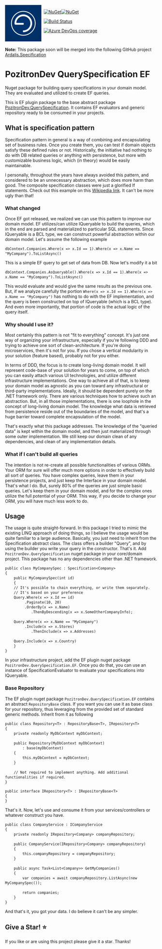 <img align="left" src="pozitronlogo.png" width="120" height="120">

&nbsp; [![NuGet](https://img.shields.io/nuget/v/PozitronDev.QuerySpecification.EF.svg)](https://www.nuget.org/packages/PozitronDev.QuerySpecification.EF)[![NuGet](https://img.shields.io/nuget/dt/PozitronDev.QuerySpecification.EF.svg)](https://www.nuget.org/packages/PozitronDev.QuerySpecification.EF)

&nbsp; [![Build Status](https://dev.azure.com/pozitrondev/PozitronDev.QuerySpecification.EF/_apis/build/status/PozitronDev.QuerySpecification.EF_BuildPackage?branchName=master)](https://dev.azure.com/pozitrondev/PozitronDev.QuerySpecification.EF/_build/latest?definitionId=8&branchName=master)

&nbsp; [![Azure DevOps coverage](https://img.shields.io/azure-devops/coverage/pozitrondev/PozitronDev.QuerySpecification.EF/8.svg)](https://dev.azure.com/pozitrondev/PozitronDev.QuerySpecification.EF/_build/latest?definitionId=8&branchName=master)

&nbsp;

<strong>Note:</strong> This package soon will be merged into the following GitHub project [Ardalis.Specification](https://github.com/fiseni/QuerySpecificationEF)

# PozitronDev QuerySpecification EF

Nuget package for building query specifications in your domain model. They are evaluated and utilized to create EF queries.

This is EF plugin package to the base abstract package [PozitronDev.QuerySpecification](https://github.com/fiseni/QuerySpecification). It contains EF evaluators and generic repository ready to be consumed in your projects.

## What is specification pattern

Specification pattern in general is a way of combining and encapsulating set of business rules. Once you create them, you can test if domain objects satisfy these defined rules or not. Historically, the initiative had nothing to do with DB related queries or anything with persistence, but more with customizable business logic, which (in theory) would be easily maintainable.

I personally, throughout the years have always avoided this pattern, and considered to be an unnecessary abstraction, which does more harm than good. The composite specification classes were just a glorified If statements. Check out this example on this [Wikipedia link](https://en.wikipedia.org/wiki/Specification_pattern). It can't be more ugly than that!

### What changed

Once EF got released, we realized we can use this pattern to improve our domain model. EF utilizes/can utilize IQueryable<T> to build the queries, which in the end are parsed and materialized to particular SQL statements. Since IQueryable<T> is a BCL type, we can construct powerful abstraction within our domain model. Let's assume the following example

```
dbContext.Companies.Where(x => x.Id == 1).Where(x => x.Name == "MyCompany").ToListAsync()
```
This is a simple EF query to get set of data from DB. Now let's modify it a bit

```
dbContext.Companies.AsQueryable().Where(x => x.Id == 1).Where(x => x.Name == "MyCompany").ToListAsync()
```
This would evaluate and would give the same results as the previous one. But, if we analyze carefully the portion `Where(x => x.Id == 1).Where(x => x.Name == "MyCompany")` has nothing to do with the EF implementation, and the query is been constructed on top of IQueryable<T> (which is a BCL type). And even more importantly, that portion of code is the actual logic of the query itself.

### Why should I use it?

Most certainly this pattern is not "fit to everything" concept. It's just one way of organizing your infrastructure, especially if you're following DDD and trying to achieve one sort of clean-architecture. If you're doing microservices, then it's not for you. If you chose a vertical modularity in your solution (feature based), probably not for you either.

In terms of DDD, the focus is to create long-living domain model. It will represent code-base of your solution for years to come, on top of which you can easily attach various UI technologies, and utilize different infrastructure implementations. One way to achieve all of that, is to keep your domain model as agnostic as you can toward any infrastructural or third-party implementations. Ideally, it should be dependent purely on the .NET framework only.
There are various techniques how to achieve such an abstraction. But, in all those implementations, there is one loophole in the concept of long-living domain model. The knowledge what data is retrieved from persistence reside out of the boundaries of the model, and that's a huge barrier toward complete encapsulation of the model.

That's exactly what this package addresses. The knowledge of the "queried data" is kept within the domain model, and then just materialized through some outer implementation. We still keep our domain clean of any dependencies, and clean of any implementation details.

### What if I can't build all queries

The intention is not re-create all possible functionalities of various ORMs. Your ORM for sure will offer much more options in order to effectively build all sort of queries. You have complex queries, leave them in your persistence projects, and just keep the Interface in your domain model. That's what I do. But, surely 80% of the queries are just simple basic queries. Let's keep them in your domain model, and for the complex ones utilize the full potential of your ORM. This way, if you decide to change your ORM, you will have much less work to do.

## Usage

The usage is quite straight-forward. In this package I tried to mimic the existing LINQ approach of doing things, so I believe the usage would be quite familiar to a large audience.
Basically, you just need to inherit from the Specification abstract class. The class offers a builder "Query", and by using the builder you write your query in the constructor. That's it.
Add `PozitronDev.QuerySpecification` nuget package in your core/domain project. This package has no any dependencies other than .NET framework.

```
public class MyCompanySpec : Specification<Company>
{
    public MyCompanySpec(int id)
    {
	// It's possible to chain everything, or write them separately. 
	// It's based on your preference
	Query.Where(x => x.Id == id)
		 .Paginate(10, 20)
		 .OrderBy(x => x.Name)
			.ThenByDescending(x => x.SomeOtherCompanyInfo);

	Query.Where(x => x.Name == "MyCompany")
		 .Include(x => x.Stores)
			.ThenInclude(x => x.Addresses)

	Query.Include(x => x.Country)
    }
}
```

In your infrastructure project, add the EF plugin nuget package `PozitronDev.QuerySpecification.EF`. Once you do that, you can use an instance of SpecificationEvaluator to evaluate your specifications into IQueryable.

### Base Repository

The EF plugin nuget package `PozitronDev.QuerySpecification.EF` contains an abstract `RepositoryBase` class. If you want you can use it as base class for your repository, thus leveraging from the provided set of standard generic methods. Inherit from it as following

```
public class Repository<T> : RepositoryBase<T>, IRepository<T>
{
	private readonly MyDbContext myDbContext;

	public Repository(MyDbContext myDbContext)
		: base(myDbContext)
	{
		this.myDbContext = myDbContext;
	}

	// Not required to implement anything. Add additional functionalities if required.
}
```

```
public interface IRepository<T> : IRepositoryBase<T>
{
}
```

That's it. Now, let's use and consume it from your services/controllers or whatever construct you have.

```
public class CompanyService : ICompanyService
{
	private readonly IRepository<Company> companyRepository;

	public CompanyService(IRepository<Company> companyRepository)
	{
		this.companyRepository = companyRepository;
	}
	
	public async Task<List<Company>> GetMyCompanies()
	{
		var companies = await companyRepository.ListAsync(new MyCompanySpec());

		return companies;
	}
}
```

And that's it, you got your data. I do believe it can't be any simpler.


## Give a Star! :star:
If you like or are using this project please give it a star. Thanks!

